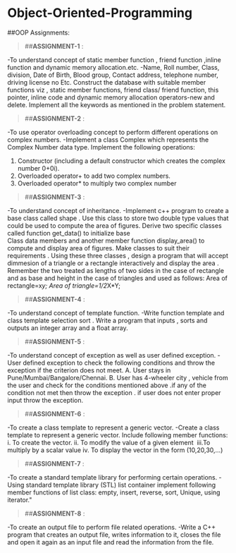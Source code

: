 # **Object-Oriented-Programming**
##OOP Assignments: 

>##**ASSIGNMENT-1** :

-To understand concept of static member function , friend function ,inline function and dynamic  memory allocation.etc. 
-Name, Roll number, Class, division, Date of Birth, Blood group, Contact address, telephone number, driving license no Etc.
 Construct the database with suitable member functions viz  , static member functions, friend class/ friend function, this pointer, 
 inline code and dynamic memory allocation operators-new and delete. 
 Implement all the keywords as mentioned in the problem statement.
 
>##**ASSIGNMENT-2** : 

-To use operator overloading concept to perform different operations on complex numbers.
-Implement a class Complex which represents the Complex Number data type. 
 Implement the following operations: 
  1) Constructor (including a default constructor which creates the complex number 0+0i). 
  2) Overloaded operator+ to add two complex numbers. 
  3) Overloaded operator* to multiply two complex number
  
>##**ASSIGNMENT-3** :

-To understand concept of inheritance.
-Implement c++  program to create a base class called shape . Use this  class to store two double type values that could be used to compute the area of figures.
  Derive two specific classes called  function get_data() to initialize base    
  Class data members and another member function display_area() to compute and display area of figures.
  Make classes to suit their requirements . Using  these three  classes , design a program that will accept dimmesion of a triangle or a rectangle 
  interactively and display the area . Remember the two treated as lengths of two sides in the case of rectangle and as base and height in the case 
  of triangles and used as follows:
    Area  of rectangle=x*y;
    Area of triangle=1/2*X*Y;
    
>##**ASSIGNMENT-4** :

-To understand concept of template function.
-Write function template and class template selection sort . Write a program that inputs , sorts and outputs an integer array and a float array.

>##**ASSIGNMENT-5** : 

-To understand concept of exception as well as user defined exception.
-User defined exception to check the following conditions and throw the exception if the criterion does not meet.
  A. User stays in Pune/Mumbai/Bangalore/Chennai.
  B. User has 4-wheeler city , vehicle from the user and check for the conditions mentioned above .if any of the condition not met then throw the exception .
     if user does not enter proper input throw the exception.
     
>##**ASSIGNMENT-6** : 

-To create a class template to represent a generic vector.
-Create a class template to represent a generic vector. Include following member functions:
  i.  To create the vector.
  ii. To modify the value of a given element 
  iii.To multiply by a scalar value
  iv. To display the vector in the form (10,20,30,…)

>##**ASSIGNMENT-7** : 

-To create a standard template library for performing certain operations.
-Using standard template library (STL) list container implement following member functions of list class: empty, insert, reverse, sort, Unique, using iterator."

>##**ASSIGNMENT-8** : 

-To create an output file to perform file related operations.
-Write a C++ program that creates an output file, writes information to it, closes the file and open it again as an input file and read the information 
 from the file.
